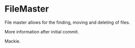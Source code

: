 # FileMaster
File master allows for the finding, moving and deleting of files.


More information after initial commit.


Mackie.
